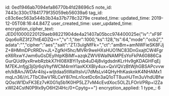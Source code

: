 id: 0ed1946ab7094efa86770b4fd28696c5
note_id: 7443c330c17841779f35059eb56039a6
tag_id: c83c6ec563a544b3b34a37b778c3279e
created_time: 
updated_time: 2019-12-05T08:16:44.847Z
user_created_time: 
user_updated_time: 
encryption_cipher_text: JED010000220129aeb98221904de4a21407a05bcc974400025e{"iv":"xF9FQqo6oRZ3f27htE4DZQ==","v":1,"iter":1000,"ks":128,"ts":64,"mode":"ocb2","adata":"","cipher":"aes","salt":"ZT/3ulgNfFk=","ct":"amBm+amNWFieSK8FJjZ+8HMmDPcRRDv+JL+ZgfkH5hc/MVRr9weHXsHUO1NC83DnGxajtCW4FgreX6RxwYJwm6uGsDEylhtpKBiMf+azqkZWV6WaINAMPEsYoFkPA60886CaGurQUd9yxRrwbRzbkX7HI08XBYi1ysb4uD4j8vlgdsdnKLrHv9gKDAGHFqEjM7EKJnfjgj3j0jr6qVhyfWCM4rmYIaxKXXBIy4ux+QxVQVzBtWjhGBSAPcvvweh/kBAnJWDAr4ilsj+wIjtdaa5tWaIItsIvU7dMsLvl4QHyHhKasknkK4NHAMx1mqLn36//rL7TbC8wV1RLCeY8I7mLn1cetDc6n3aQ1oTT8uxHJTm3uVhdUBfwQOscW1DxFK3Ez7vK0G1q5b1K0HP5LZ7vM4cEvdXoc5OLZLFOnVPRp+l2ZaxWI24CstN0P9lx9yO6H2l4Hc/0+Cpytg=="}
encryption_applied: 1
type_: 6